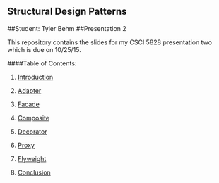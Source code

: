 ## Structural Design Patterns
##Student: Tyler Behm
##Presentation 2

This repository contains the slides for my CSCI 5828 presentation two 
which is due on 10/25/15.

####Table of Contents:
1) [Introduction](https://github.com/trekbaum/present/blob/master/sdp/intro.md)

2) [Adapter](https://github.com/trekbaum/present/blob/master/sdp/adapter.md)

3) [Facade](https://github.com/trekbaum/present/blob/master/sdp/facade.md)

4) [Composite](https://github.com/trekbaum/present/blob/master/sdp/composite.md)

5) [Decorator](https://github.com/trekbaum/present/blob/master/sdp/decorator.md)

6) [Proxy](https://github.com/trekbaum/present/blob/master/sdp/proxy.md)

7) [Flyweight](https://github.com/trekbaum/present/blob/master/sdp/flyweight.md)

8) [Conclusion](https://github.com/trekbaum/present/blob/master/sdp/conclusion.md)
